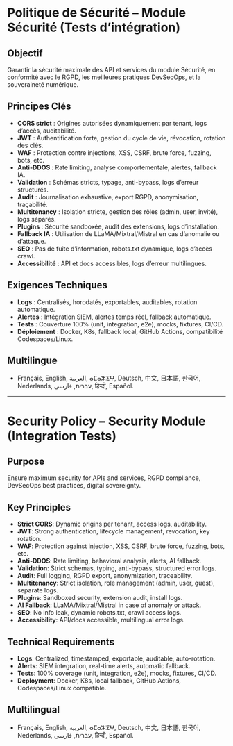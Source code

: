 # Politique de Sécurité – Module Sécurité (Tests d’intégration)

## Objectif
Garantir la sécurité maximale des API et services du module Sécurité, en conformité avec le RGPD, les meilleures pratiques DevSecOps, et la souveraineté numérique.

## Principes Clés
- **CORS strict** : Origines autorisées dynamiquement par tenant, logs d’accès, auditabilité.
- **JWT** : Authentification forte, gestion du cycle de vie, révocation, rotation des clés.
- **WAF** : Protection contre injections, XSS, CSRF, brute force, fuzzing, bots, etc.
- **Anti-DDOS** : Rate limiting, analyse comportementale, alertes, fallback IA.
- **Validation** : Schémas stricts, typage, anti-bypass, logs d’erreur structurés.
- **Audit** : Journalisation exhaustive, export RGPD, anonymisation, traçabilité.
- **Multitenancy** : Isolation stricte, gestion des rôles (admin, user, invité), logs séparés.
- **Plugins** : Sécurité sandboxée, audit des extensions, logs d’installation.
- **Fallback IA** : Utilisation de LLaMA/Mixtral/Mistral en cas d’anomalie ou d’attaque.
- **SEO** : Pas de fuite d’information, robots.txt dynamique, logs d’accès crawl.
- **Accessibilité** : API et docs accessibles, logs d’erreur multilingues.

## Exigences Techniques
- **Logs** : Centralisés, horodatés, exportables, auditables, rotation automatique.
- **Alertes** : Intégration SIEM, alertes temps réel, fallback automatique.
- **Tests** : Couverture 100% (unit, integration, e2e), mocks, fixtures, CI/CD.
- **Déploiement** : Docker, K8s, fallback local, GitHub Actions, compatibilité Codespaces/Linux.

## Multilingue
- Français, English, العربية, ⴰⵎⴰⵣⵉⵖ, Deutsch, 中文, 日本語, 한국어, Nederlands, עברית, فارسی, हिन्दी, Español.

---

# Security Policy – Security Module (Integration Tests)

## Purpose
Ensure maximum security for APIs and services, RGPD compliance, DevSecOps best practices, digital sovereignty.

## Key Principles
- **Strict CORS**: Dynamic origins per tenant, access logs, auditability.
- **JWT**: Strong authentication, lifecycle management, revocation, key rotation.
- **WAF**: Protection against injection, XSS, CSRF, brute force, fuzzing, bots, etc.
- **Anti-DDOS**: Rate limiting, behavioral analysis, alerts, AI fallback.
- **Validation**: Strict schemas, typing, anti-bypass, structured error logs.
- **Audit**: Full logging, RGPD export, anonymization, traceability.
- **Multitenancy**: Strict isolation, role management (admin, user, guest), separate logs.
- **Plugins**: Sandboxed security, extension audit, install logs.
- **AI Fallback**: LLaMA/Mixtral/Mistral in case of anomaly or attack.
- **SEO**: No info leak, dynamic robots.txt, crawl access logs.
- **Accessibility**: API/docs accessible, multilingual error logs.

## Technical Requirements
- **Logs**: Centralized, timestamped, exportable, auditable, auto-rotation.
- **Alerts**: SIEM integration, real-time alerts, automatic fallback.
- **Tests**: 100% coverage (unit, integration, e2e), mocks, fixtures, CI/CD.
- **Deployment**: Docker, K8s, local fallback, GitHub Actions, Codespaces/Linux compatible.

## Multilingual
- Français, English, العربية, ⴰⵎⴰⵣⵉⵖ, Deutsch, 中文, 日本語, 한국어, Nederlands, עברית, فارسی, हिन्दी, Español.
